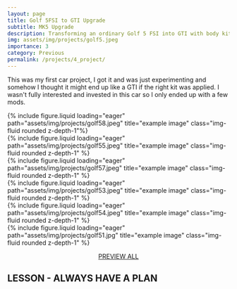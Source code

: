 ```yaml
---
layout: page
title: Golf 5FSI to GTI Upgrade 
subtitle: MK5 Upgrade
description: Transforming an ordinary Golf 5 FSI into GTI with body kits and accessories on the budget. The main focus was on cosmetics and Audiovisuals, with no performance work.
img: assets/img/projects/golf5.jpeg
importance: 3
category: Previous
permalink: /projects/4_project/
---
```


This was my first car project, I got it and was just experimenting and somehow I thought it might end up like a GTI if the right kit was applied. I wasn't fully interested and invested in this car so I only ended up with a few mods.

<div class="row">
    <div class="col-sm-8 mt-3 mt-md-0">
            {% include figure.liquid loading="eager" path="assets/img/projects/golf58.jpeg" title="example image" class="img-fluid rounded z-depth-1"%}
    </div>
    <div class="col-sm-4">
        <div class="row-sm mt-3 mt-md-0">
            {% include figure.liquid loading="eager" path="assets/img/projects/golf55.jpeg" title="example image" class="img-fluid rounded z-depth-1" %}
        </div>
        <div class="row-sm mt-3 mt-md-0">
            {% include figure.liquid loading="eager" path="assets/img/projects/golf57.jpeg" title="example image" class="img-fluid rounded z-depth-1" %}
        </div>
    </div>
</div>
<div class="row">
    <div class="col-sm mt-3 mt-md-0">
        {% include figure.liquid loading="eager" path="assets/img/projects/golf53.jpeg" title="example image" class="img-fluid rounded z-depth-1" %}
    </div>
    <div class="col-sm mt-3 mt-md-0">
        {% include figure.liquid loading="eager" path="assets/img/projects/golf54.jpeg" title="example image" class="img-fluid rounded z-depth-1" %}
    </div>
    <div class="col-sm mt-3 mt-md-0">
        {% include figure.liquid loading="eager" path="assets/img/projects/golf51.jpg" title="example image" class="img-fluid rounded z-depth-1" %}
    </div>
</div>
<p align="center">
<a href="../../assets/img/projects/golf53.jpeg" data-lightbox="g5"><i class="fa-solid fa-backward-fast"></i></a>
<a href="../../assets/img/projects/golf54.jpeg" data-lightbox="g5">PREVIEW ALL</a>
<a href="../../assets/img/projects/golf51.jpg" data-lightbox="g5" align=""><i class="fa-solid fa-forward-fast"></i></a>
<a href="../../assets/img/projects/golf58.jpeg" data-lightbox="g5"></a>
<a href="../../assets/img/projects/golf55.jpeg" data-lightbox="g5"></a>
<a href="../../assets/img/projects/golf57.jpeg" data-lightbox="g5"></a>
</p>
<h2 class="fw-bold">LESSON - ALWAYS HAVE A PLAN</h2>